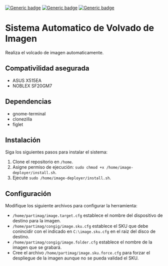 [![Generic badge](https://img.shields.io/badge/STATE-BETA-54AEFF.svg)](https://shields.io/)
[![Generic badge](https://img.shields.io/badge/UPDATED-10/10/2021-54AEFF.svg)](https://shields.io/)
[![Generic badge](https://img.shields.io/badge/CURRENT_VERSION-V1.0-54AEFF.svg)](https://shields.io/)

# Sistema Automatico de Volvado de Imagen
Realiza el volcado de imagen automaticamente.

## Compativilidad asegurada
- ASUS X515EA
- NOBLEX SF20GM7

## Dependencias
- gnome-terminal
- clonezilla
- figlet

## Instalación
Siga los siguientes pasos para instalar el sistema:

1. Clone el repositorio en `/home`.
2. Asigne permiso de ejecución: `sudo chmod +x /home/image-deployer/install.sh`.
3. Ejecute `sudo /home/image-deployer/install.sh`.

## Configuración
Modifique los siguiente archivos para configurar la herramienta:

- `/home/partimag/image.target.cfg` establece el nombre del dispositivo de destino para la imagen.
- `/home/partimag/congig/image.sku.cfg` establece el SKU que debe conincidir con el indicado en `C:\image.sku.cfg` en el raiz del disco de destino.
- `/home/partimag/congig/image.folder.cfg` establece el nombre de la imagen que se grabará.
- Cree el archivo `/home/partimag/image.sku.force.cfg` para forzar el despliegue de la imagen aunque no se pueda validad el SKU.
